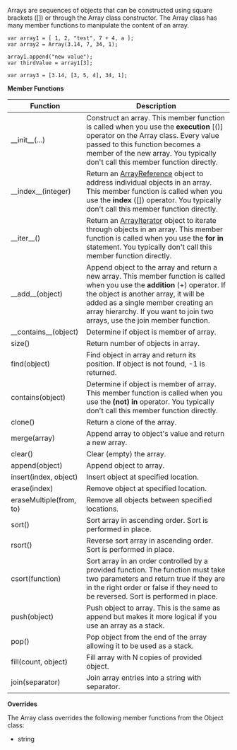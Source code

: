 Arrays are sequences of objects that can be constructed using square
brackets ([]) or through the Array class constructor. The Array class has
many member functions to manipulate the content of an array.

    var array1 = [ 1, 2, "test", 7 + 4, a ];
    var array2 = Array(3.14, 7, 34, 1);

	array1.append("new value");
	var thirdValue = array1[3];

	var array3 = [3.14, [3, 5, 4], 34, 1];

**Member Functions**

| Function | Description |
| ------ | ----------- |
| \_\_init__(...) | Construct an array. This member function is called when you use the **execution** [()] operator on the Array class. Every value passed to this function becomes a member of the new array. You typically don't call this member function directly. |
| \_\_index__(integer) | Return an [ArrayReference](#arrayreference) object to address individual objects in an array. This member function is called when you use the **index** ([]) operator. You typically don't call this member function directly. |
| \_\_iter__() | Return an [ArrayIterator](#arrayiterator) object to iterate through objects in an array. This member function is called when you use the **for in** statement. You typically don't call this member function directly. |
| \_\_add__(object) | Append object to the array and return a new array. This member function is called when you use the **addition** (+) operator. If the object is another array, it will be added as a single member creating an array hierarchy. If you want to join two arrays, use the join member function. |
| \_\_contains__(object) | Determine if object is member of array. |
| size() | Return number of objects in array. |
| find(object) | Find object in array and return its position. If object is not found, -1 is returned. |
| contains(object) | Determine if object is member of array. This member function is called when you use the **(not) in** operator. You typically don't call this member function directly. |
| clone() | Return a clone of the array. |
| merge(array) | Append array to object's value and return a new array. |
| clear() | Clear (empty) the array. |
| append(object) | Append object to array. |
| insert(index, object) | Insert object at specified location. |
| erase(index) | Remove object at specified location. |
| eraseMultiple(from, to) | Remove all objects between specified locations. |
| sort() | Sort array in ascending order. Sort is performed in place. |
| rsort() | Reverse sort array in ascending order. Sort is performed in place. |
| csort(function) | Sort array in an order controlled by a provided function. The function must take two parameters and return true if they are in the right order or false if they need to be reversed. Sort is performed in place. |
| push(object) | Push object to array. This is the same as append but makes it more logical if you use an array as a stack. |
| pop() | Pop object from the end of the array allowing it to be used as a stack. |
| fill(count, object) |  Fill array with N copies of provided object. |
| join(separator) |  Join array entries into a string with separator. |

**Overrides**

The Array class overrides the following member functions from the Object class:

* string
